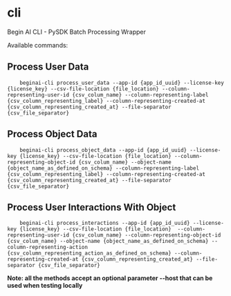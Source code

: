 # cli

Begin AI CLI - PySDK Batch Processing Wrapper

Available commands:

## Process User Data

```
    beginai-cli process_user_data --app-id {app_id_uuid} --license-key {license_key} --csv-file-location {file_location} --column-representing-user-id {csv_colum_name} --column-representing-label {csv_column_representing_label} --column-representing-created-at {csv_column_representing_created_at} --file-separator {csv_file_separator}
```

## Process Object Data

```
    beginai-cli process_object_data --app-id {app_id_uuid} --license-key {license_key} --csv-file-location {file_location} --column-representing-object-id {csv_colum_name} --object-name {object_name_as_defined_on_schema} --column-representing-label {csv_column_representing_label} --column-representing-created-at {csv_column_representing_created_at} --file-separator {csv_file_separator}
```

## Process User Interactions With Object

```
    beginai-cli process_interactions --app-id {app_id_uuid} --license-key {license_key} --csv-file-location {file_location}  --column-representing-user-id {csv_colum_name} --column-representing-object-id {csv_colum_name} --object-name {object_name_as_defined_on_schema} --column-representing-action {csv_column_representing_action_as_defined_on_schema} --column-representing-created-at {csv_column_representing_created_at} --file-separator {csv_file_separator}
```

**Note: all the methods accept an optional parameter --host that can be used when testing locally**
